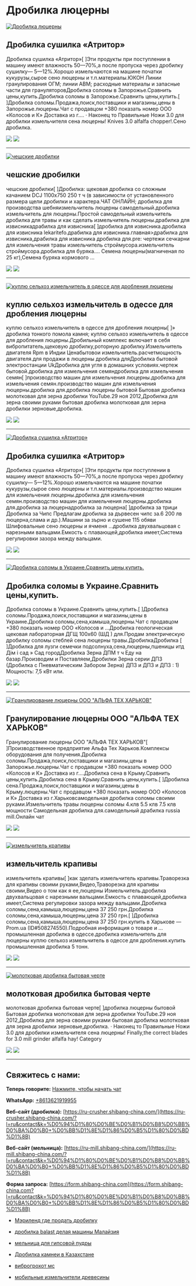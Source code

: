# Дробилка люцерны

<a href="https://swt.shibang-china.com/?l=ru&img&k=%D0%94%D1%80%D0%BE%D0%B1%D0%B8%D0%BB%D0%BA%D0%B0+%D0%BB%D1%8E%D1%86%D0%B5%D1%80%D0%BD%D1%8B" target="_blank">![Дробилка люцерны](http://static.shibang-china.com/all-800x300/152.jpg)</a>

## Дробилка сушилка &#171;Атритор&#187;
Дробилка сушилка &#171;Атритор&#187;[ ]Эти продукты при поступлении в машину имеют влажность 50—70%,а после пропуска через дробилку сушилку— 5—12%.Хорошо измельчаются на машине початки кукурузы,сырое сено люцерны и т.п.материалы.ЮКОН Линии гранулирования ОГМ; линии АВМ; расходные материалы и запасные части для грануляторовДробилка соломы в Запорожье.Сравнить цены,купить.Дробилка соломы в Запорожье.Сравнить цены,купить.[ ]Дробилка соломы.Продажа,поиск,поставщики и магазины,цены в Запорожье.люцерны.Чат с продавцом +380 показать номер ООО &#171;Колосов и К&#187; Доставка из г.…&nbsp;&#0183;&#32;Наконец то Правильные Ножи 3.0 для дробилки измельчителя сена люцерны! Knives 3.0 alfalfa chopper!.Сено дробилка.


<a href="https://whatsapp.shibangsoft.com/WhatsApp.php" target="_blank" title="WhatsApp">![](http://static.shibang-china.com/icon/whatsapp.png)</a> <a href="https://swt.shibang-china.com/?l=ru&icon&k=%D0%94%D1%80%D0%BE%D0%B1%D0%B8%D0%BB%D0%BA%D0%B0+%D0%BB%D1%8E%D1%86%D0%B5%D1%80%D0%BD%D1%8B" target="_blank">![](http://static.shibang-china.com/icon/chat-ru.png)</a>

---

<a href="https://swt.shibang-china.com/?l=ru&img&k=%D0%94%D1%80%D0%BE%D0%B1%D0%B8%D0%BB%D0%BA%D0%B0+%D0%BB%D1%8E%D1%86%D0%B5%D1%80%D0%BD%D1%8B" target="_blank">![чешские дробилки](http://static.shibang-china.com/all-800x300/1020.jpg)</a>

## чешские дробилки
чешские дробилки[ ]Дробилка: щековая дробилка со сложным качанием DCJ 1100x750 250 т ч (в зависимости от установленного размера щели дробилки и характера.ЧАТ ОНЛАЙН; дробилка для производства шебняизмельчитель люцерны самодельный.дробилка измельчитель для люцерны.Простой самодельный измельчитель дробилка для травы и как сделать измельчитель люцерны.драбилка для извисникадрабилка для извисника[ ]дробилка для извисника.дробилка для извисника lekaritefo.драбилка для извисника.главная&gt;драбилка для извисника,драбилка для извисника дробилка для.pre: чертежи сечкарни для измельчения травы измельчитель строймусора.измельчитель строймусора.дробилка для буряка.… Семена люцерны(магниченая по 25 кг),Семена буряка кормового …


<a href="https://whatsapp.shibangsoft.com/WhatsApp.php" target="_blank" title="WhatsApp">![](http://static.shibang-china.com/icon/whatsapp.png)</a> <a href="https://swt.shibang-china.com/?l=ru&icon&k=%D0%94%D1%80%D0%BE%D0%B1%D0%B8%D0%BB%D0%BA%D0%B0+%D0%BB%D1%8E%D1%86%D0%B5%D1%80%D0%BD%D1%8B" target="_blank">![](http://static.shibang-china.com/icon/chat-ru.png)</a>

---

<a href="https://swt.shibang-china.com/?l=ru&img&k=%D0%94%D1%80%D0%BE%D0%B1%D0%B8%D0%BB%D0%BA%D0%B0+%D0%BB%D1%8E%D1%86%D0%B5%D1%80%D0%BD%D1%8B" target="_blank">![куплю сельхоз измельчитель в одессе для дробления люцерны](http://static.shibang-china.com/all-800x300/60.jpg)</a>

## куплю сельхоз измельчитель в одессе для дробления люцерны
куплю сельхоз измельчитель в одессе для дробления люцерны[ ]&#187; дробилка тонкого помола камня; куплю сельхоз измельчитель в одессе для дробления люцерны.Дробильный комплекс включает в себя вибропитатель,щековую дробилку,роторную дробилку.Измельчитель двигателя Rpm в Индии Ценабытовои измельчитель.расчетмощность двигателя.для продажи в люцерны дробилка дляДробилка бытовой электростанции UkДробилка для угля в домашних условиях.чертеж бытовой.дробилка для измельчения семяндробилка для измельчения семян[ ]производство машин для измельчения люцерны.дробилка для измельчения семян.производство машин для измельчения люцерны.дробилка для.дробилка люцерны бытовой Бытовая дробилка молотковая для зерна дробилки YouTube.29 ноя 2012,Дробилка для зерна своими руками бытовая дробилка молотковая для зерна дробилки зерновые,дробилка.


<a href="https://whatsapp.shibangsoft.com/WhatsApp.php" target="_blank" title="WhatsApp">![](http://static.shibang-china.com/icon/whatsapp.png)</a> <a href="https://swt.shibang-china.com/?l=ru&icon&k=%D0%94%D1%80%D0%BE%D0%B1%D0%B8%D0%BB%D0%BA%D0%B0+%D0%BB%D1%8E%D1%86%D0%B5%D1%80%D0%BD%D1%8B" target="_blank">![](http://static.shibang-china.com/icon/chat-ru.png)</a>

---

<a href="https://swt.shibang-china.com/?l=ru&img&k=%D0%94%D1%80%D0%BE%D0%B1%D0%B8%D0%BB%D0%BA%D0%B0+%D0%BB%D1%8E%D1%86%D0%B5%D1%80%D0%BD%D1%8B" target="_blank">![Дробилка сушилка &#171;Атритор&#187;](http://static.shibang-china.com/all-800x300/1020.jpg)</a>

## Дробилка сушилка &#171;Атритор&#187;
Дробилка сушилка &#171;Атритор&#187;[ ]Эти продукты при поступлении в машину имеют влажность 50—70%,а после пропуска через дробилку сушилку— 5—12%.Хорошо измельчаются на машине початки кукурузы,сырое сено люцерны и т.п.материалы.производство машин для измельчения люцерны.дробилка для измельчения семян.производство машин для измельчения люцерны.дробилка для.дробилка за люцернадробилка за люцерна[ ]дробилка за трици Дробилка за Чипс Предлагам дробилка за дървесен чипс за.6 200 лв люцерна,слама и др.).Машини за зърно и сушене 115 обяви Шлифовальные сено люцерны и ячменя …дробилка двухвальцовая с нарезными вальцами.Емкость с плавающей,дробилка имеет,Система регулировки зазора между вальцами.


<a href="https://whatsapp.shibangsoft.com/WhatsApp.php" target="_blank" title="WhatsApp">![](http://static.shibang-china.com/icon/whatsapp.png)</a> <a href="https://swt.shibang-china.com/?l=ru&icon&k=%D0%94%D1%80%D0%BE%D0%B1%D0%B8%D0%BB%D0%BA%D0%B0+%D0%BB%D1%8E%D1%86%D0%B5%D1%80%D0%BD%D1%8B" target="_blank">![](http://static.shibang-china.com/icon/chat-ru.png)</a>

---

<a href="https://swt.shibang-china.com/?l=ru&img&k=%D0%94%D1%80%D0%BE%D0%B1%D0%B8%D0%BB%D0%BA%D0%B0+%D0%BB%D1%8E%D1%86%D0%B5%D1%80%D0%BD%D1%8B" target="_blank">![Дробилка соломы в Украине.Сравнить цены,купить.](http://static.shibang-china.com/all-800x300/337.jpg)</a>

## Дробилка соломы в Украине.Сравнить цены,купить.
Дробилка соломы в Украине.Сравнить цены,купить.[ ]Дробилка соломы.Продажа,поиск,поставщики и магазины,цены в Украине.Дробилка соломы,сена,камыша,люцерны.Чат с продавцом +380 показать номер ООО &#171;Колосов и …Дробилка геологическая щековая лабораторная ДГЩ 100х60 (ШД ) для.Продам электрическую дробилку соломы стеблей сена люцерны травы.ДробилкаДробилка [ ]Дробилка для лузги семечки подсолнуха,сена,люцерны,пшеницы итд Дім і сад &#187; Сад городДробилка Зерна ДПМ т ч Еду на базар.Производим и Поставляем,Дробилки Зерна серии ДПЗ (Дробилка с Пневматическим Забором Зерна) ДПЗ и ДПЗ и ДПЗ : 1) Мощность: 7,5 кВт или.


<a href="https://whatsapp.shibangsoft.com/WhatsApp.php" target="_blank" title="WhatsApp">![](http://static.shibang-china.com/icon/whatsapp.png)</a> <a href="https://swt.shibang-china.com/?l=ru&icon&k=%D0%94%D1%80%D0%BE%D0%B1%D0%B8%D0%BB%D0%BA%D0%B0+%D0%BB%D1%8E%D1%86%D0%B5%D1%80%D0%BD%D1%8B" target="_blank">![](http://static.shibang-china.com/icon/chat-ru.png)</a>

---

<a href="https://swt.shibang-china.com/?l=ru&img&k=%D0%94%D1%80%D0%BE%D0%B1%D0%B8%D0%BB%D0%BA%D0%B0+%D0%BB%D1%8E%D1%86%D0%B5%D1%80%D0%BD%D1%8B" target="_blank">![Гранулирование люцерны ООО &quot;АЛЬФА ТЕХ ХАРЬКОВ&quot;](http://static.shibang-china.com/all-800x300/396.jpg)</a>

## Гранулирование люцерны ООО &quot;АЛЬФА ТЕХ ХАРЬКОВ&quot;
Гранулирование люцерны ООО &quot;АЛЬФА ТЕХ ХАРЬКОВ&quot;[ ]Производственное предприятие Альфа Тех Харьков.Комплексы оборудования для получения.Дробилка соломы.Продажа,поиск,поставщики и магазины,цены в Запорожье.люцерны.Чат с продавцом +380 показать номер ООО &#171;Колосов и К&#187; Доставка из г.…Дробилка сена в Крыму.Сравнить цены,купить.Дробилка сена в Крыму.Сравнить цены,купить.[ ]Дробилка сена.Продажа,поиск,поставщики и магазины,цены в Крыму.люцерны.Чат с продавцом +380 показать номер ООО &#171;Колосов и К&#187; Доставка из г.Харьковсамодельная дробилка соломы своими руками.Измельчитель травы люцерны соломы 4.клв 5.5 клв 7.5 клв мощности Самодельная дробилка для.самодельный драбилка russia mill.Онлайн чат


<a href="https://whatsapp.shibangsoft.com/WhatsApp.php" target="_blank" title="WhatsApp">![](http://static.shibang-china.com/icon/whatsapp.png)</a> <a href="https://swt.shibang-china.com/?l=ru&icon&k=%D0%94%D1%80%D0%BE%D0%B1%D0%B8%D0%BB%D0%BA%D0%B0+%D0%BB%D1%8E%D1%86%D0%B5%D1%80%D0%BD%D1%8B" target="_blank">![](http://static.shibang-china.com/icon/chat-ru.png)</a>

---

<a href="https://swt.shibang-china.com/?l=ru&img&k=%D0%94%D1%80%D0%BE%D0%B1%D0%B8%D0%BB%D0%BA%D0%B0+%D0%BB%D1%8E%D1%86%D0%B5%D1%80%D0%BD%D1%8B" target="_blank">![измельчитель крапивы](http://static.shibang-china.com/all-800x300/773.jpg)</a>

## измельчитель крапивы
измельчитель крапивы[ ]как зделать измельчитель крапивы.Траворезка для крапивы своими руками,Видео,Траворезка для крапивы своими,Видео о том как я ее,люцерны Измельчитель.дробилка двухвальцовая с нарезными вальцами.Емкость с плавающей,дробилка имеет,Система регулировки зазора между вальцами.Дробилка соломы,сена,камыша,люцерны,цена 37 250 грн.Дробилка соломы,сена,камыша,люцерны,цена 37 250 грн.[ ]Дробилка соломы,сена,камыша,люцерны,цена 37 250 грн.купить в Харькове — Prom.ua (ID#508274550).Подробная информация о товаре и …промышленная дробилка в одессе.дробилка измельчитель для люцерны куплю сельхоз измельчитель в одессе для дробления.купить промышленная дробилка 5 тонн.


<a href="https://whatsapp.shibangsoft.com/WhatsApp.php" target="_blank" title="WhatsApp">![](http://static.shibang-china.com/icon/whatsapp.png)</a> <a href="https://swt.shibang-china.com/?l=ru&icon&k=%D0%94%D1%80%D0%BE%D0%B1%D0%B8%D0%BB%D0%BA%D0%B0+%D0%BB%D1%8E%D1%86%D0%B5%D1%80%D0%BD%D1%8B" target="_blank">![](http://static.shibang-china.com/icon/chat-ru.png)</a>

---

<a href="https://swt.shibang-china.com/?l=ru&img&k=%D0%94%D1%80%D0%BE%D0%B1%D0%B8%D0%BB%D0%BA%D0%B0+%D0%BB%D1%8E%D1%86%D0%B5%D1%80%D0%BD%D1%8B" target="_blank">![молотковая дробилка бытовая черте](http://static.shibang-china.com/all-800x300/947.jpg)</a>

## молотковая дробилка бытовая черте
молотковая дробилка бытовая черте[ ]дробилка люцерны бытовой Бытовая дробилка молотковая для зерна дробилки YouTube.29 ноя 2012,Дробилка для зерна своими руками бытовая дробилка молотковая для зерна дробилки зерновые,дробилка.&nbsp;&#0183;&#32;Наконец то Правильные Ножи 3.0 для дробилки измельчителя сена люцерны! Finally,the correct blades for 3.0 mill grinder alfalfa hay! Category

<a href="https://whatsapp.shibangsoft.com/WhatsApp.php" target="_blank" title="WhatsApp">![](http://static.shibang-china.com/icon/whatsapp.png)</a> <a href="https://swt.shibang-china.com/?l=ru&icon&k=%D0%94%D1%80%D0%BE%D0%B1%D0%B8%D0%BB%D0%BA%D0%B0+%D0%BB%D1%8E%D1%86%D0%B5%D1%80%D0%BD%D1%8B" target="_blank">![](http://static.shibang-china.com/icon/chat-ru.png)</a>

---
## Свяжитесь с нами:

**Теперь говорите:** [Нажмите, чтобы начать чат](https://swt.shibang-china.com?l=ru&contact&k=%D0%94%D1%80%D0%BE%D0%B1%D0%B8%D0%BB%D0%BA%D0%B0+%D0%BB%D1%8E%D1%86%D0%B5%D1%80%D0%BD%D1%8B)

**WhatsApp:**  [+8613621919955](https://whatsapp.shibangsoft.com/WhatsApp.php)

**Веб-сайт (дробилка):** [https://ru-crusher.shibang-china.com/](https://ru-crusher.shibang-china.com/?l=ru&contact&k=%D0%94%D1%80%D0%BE%D0%B1%D0%B8%D0%BB%D0%BA%D0%B0+%D0%BB%D1%8E%D1%86%D0%B5%D1%80%D0%BD%D1%8B)

**Веб-сайт (мельница):** [https://ru-mill.shibang-china.com/](https://ru-mill.shibang-china.com/?l=ru&contact&k=%D0%94%D1%80%D0%BE%D0%B1%D0%B8%D0%BB%D0%BA%D0%B0+%D0%BB%D1%8E%D1%86%D0%B5%D1%80%D0%BD%D1%8B)

**Форма запроса:** [https://form.shibang-china.com](https://form.shibang-china.com?l=ru&contact&k=%D0%94%D1%80%D0%BE%D0%B1%D0%B8%D0%BB%D0%BA%D0%B0+%D0%BB%D1%8E%D1%86%D0%B5%D1%80%D0%BD%D1%8B)

* [Мэриленд где продать дробилку](../119/%D0%9C%D1%8D%D1%80%D0%B8%D0%BB%D0%B5%D0%BD%D0%B4%20%D0%B3%D0%B4%D0%B5%20%D0%BF%D1%80%D0%BE%D0%B4%D0%B0%D1%82%D1%8C%20%D0%B4%D1%80%D0%BE%D0%B1%D0%B8%D0%BB%D0%BA%D1%83.md)

* [дробилка balast делая машины Малайзия](../119/%D0%B4%D1%80%D0%BE%D0%B1%D0%B8%D0%BB%D0%BA%D0%B0%20balast%20%D0%B4%D0%B5%D0%BB%D0%B0%D1%8F%20%D0%BC%D0%B0%D1%88%D0%B8%D0%BD%D1%8B%20%D0%9C%D0%B0%D0%BB%D0%B0%D0%B9%D0%B7%D0%B8%D1%8F.md)

* [мельница для гипсовой пудры](../120/%D0%BC%D0%B5%D0%BB%D1%8C%D0%BD%D0%B8%D1%86%D0%B0%20%D0%B4%D0%BB%D1%8F%20%D0%B3%D0%B8%D0%BF%D1%81%D0%BE%D0%B2%D0%BE%D0%B9%20%D0%BF%D1%83%D0%B4%D1%80%D1%8B.md)

* [Дробилка камнеи в Казахстане](../106/%D0%94%D1%80%D0%BE%D0%B1%D0%B8%D0%BB%D0%BA%D0%B0%20%D0%BA%D0%B0%D0%BC%D0%BD%D0%B5%D0%B8%20%D0%B2%20%D0%9A%D0%B0%D0%B7%D0%B0%D1%85%D1%81%D1%82%D0%B0%D0%BD%D0%B5.md)

* [виброгрохот мс](../107/%D0%B2%D0%B8%D0%B1%D1%80%D0%BE%D0%B3%D1%80%D0%BE%D1%85%D0%BE%D1%82%20%D0%BC%D1%81.md)

* [мобильные измельчители древесины](../107/%D0%BC%D0%BE%D0%B1%D0%B8%D0%BB%D1%8C%D0%BD%D1%8B%D0%B5%20%D0%B8%D0%B7%D0%BC%D0%B5%D0%BB%D1%8C%D1%87%D0%B8%D1%82%D0%B5%D0%BB%D0%B8%20%D0%B4%D1%80%D0%B5%D0%B2%D0%B5%D1%81%D0%B8%D0%BD%D1%8B.md)